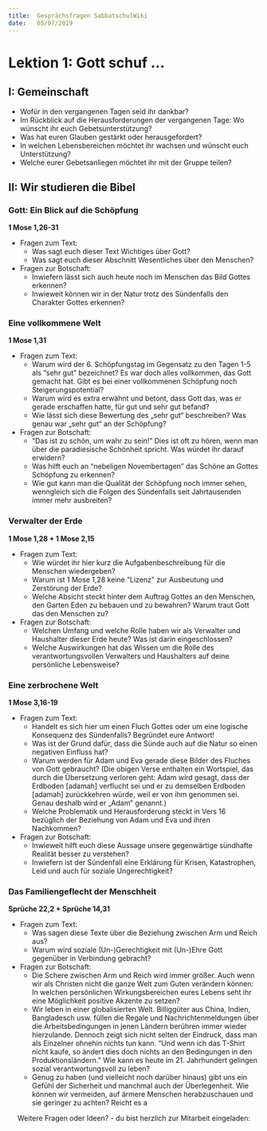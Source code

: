 ```yaml
---
title:  Gesprächsfragen SabbatschulWiki
date:   05/07/2019
---
```


Lektion 1: Gott schuf ...
=========================

I: Gemeinschaft
---------------

-   Wofür in den vergangenen Tagen seid ihr dankbar?
-   Im Rückblick auf die Herausforderungen der vergangenen Tage: Wo
    wünscht ihr euch Gebetsunterstützung?
-   Was hat euren Glauben gestärkt oder herausgefordert?
-   In welchen Lebensbereichen möchtet ihr wachsen und wünscht euch
    Unterstützung?
-   Welche eurer Gebetsanliegen möchtet ihr mit der Gruppe teilen?

II: Wir studieren die Bibel
---------------------------

### Gott: Ein Blick auf die Schöpfung

**1 Mose 1,26-31**

-   Fragen zum Text:
    -   Was sagt euch dieser Text Wichtiges über Gott?
    -   Was sagt euch dieser Abschnitt Wesentliches über den Menschen?
-   Fragen zur Botschaft:
    -   Inwiefern lässt sich auch heute noch im Menschen das Bild Gottes
        erkennen?
    -   Inwieweit können wir in der Natur trotz des Sündenfalls den
        Charakter Gottes erkennen?

### Eine vollkommene Welt

**1 Mose 1,31**

-   Fragen zum Text:
    -   Warum wird der 6. Schöpfungstag im Gegensatz zu den Tagen 1-5
        als “sehr gut” bezeichnet? Es war doch alles vollkommen, das
        Gott gemacht hat. Gibt es bei einer vollkommenen Schöpfung noch
        Steigerungspotential?
    -   Warum wird es extra erwähnt und betont, dass Gott das, was er
        gerade erschaffen hatte, für gut und sehr gut befand?
    -   Wie lässt sich diese Bewertung des „sehr gut“ beschreiben? Was
        genau war „sehr gut“ an der Schöpfung?
-   Fragen zur Botschaft:
    -   “Das ist zu schön, um wahr zu sein!” Dies ist oft zu hören, wenn
        man über die paradiesische Schönheit spricht. Was würdet ihr
        darauf erwidern?
    -   Was hilft euch an “nebeligen Novembertagen” das Schöne an Gottes
        Schöpfung zu erkennen?
    -   Wie gut kann man die Qualität der Schöpfung noch immer sehen,
        wenngleich sich die Folgen des Sündenfalls seit Jahrtausenden
        immer mehr ausbreiten?

### Verwalter der Erde

**1 Mose 1,28 + 1 Mose 2,15**

-   Fragen zum Text:
    -   Wie würdet ihr hier kurz die Aufgabenbeschreibung für die
        Menschen wiedergeben?
    -   Warum ist 1 Mose 1,28 keine “Lizenz” zur Ausbeutung und
        Zerstörung der Erde?
    -   Welche Absicht steckt hinter dem Auftrag Gottes an den Menschen,
        den Garten Eden zu bebauen und zu bewahren? Warum traut Gott das
        den Menschen zu?
-   Fragen zur Botschaft:
    -   Welchen Umfang und welche Rolle haben wir als Verwalter und
        Haushalter dieser Erde heute? Was ist darin eingeschlossen?
    -   Welche Auswirkungen hat das Wissen um die Rolle des
        verantwortungsvollen Verwalters und Haushalters auf deine
        persönliche Lebensweise?

### Eine zerbrochene Welt

**1 Mose 3,16-19**

-   Fragen zum Text:
    -   Handelt es sich hier um einen Fluch Gottes oder um eine logische
        Konsequenz des Sündenfalls? Begründet eure Antwort!
    -   Was ist der Grund dafür, dass die Sünde auch auf die Natur so
        einen negativen Einfluss hat?
    -   Warum werden für Adam und Eva gerade diese Bilder des Fluches
        von Gott gebraucht? (Die obigen Verse enthalten ein Wortspiel,
        das durch die Übersetzung verloren geht: Adam wird gesagt, dass
        der Erdboden \[adamah\] verflucht sei und er zu demselben
        Erdboden \[adamah\] zurückkehren würde, weil er von ihm genommen
        sei. Genau deshalb wird er „Adam“ genannt.)
    -   Welche Problematik und Herausforderung steckt in Vers 16
        bezüglich der Beziehung von Adam und Eva und ihren Nachkommen?
-   Fragen zur Botschaft:
    -   Inwieweit hilft euch diese Aussage unsere gegenwärtige sündhafte
        Realität besser zu verstehen?
    -   Inwiefern ist der Sündenfall eine Erklärung für Krisen,
        Katastrophen, Leid und auch für soziale Ungerechtigkeit?

### Das Familiengeflecht der Menschheit

**Sprüche 22,2 + Sprüche 14,31**

-   Fragen zum Text:
    -   Was sagen diese Texte über die Beziehung zwischen Arm und Reich
        aus?
    -   Warum wird soziale (Un-)Gerechtigkeit mit (Un-)Ehre Gott
        gegenüber in Verbindung gebracht?
-   Fragen zur Botschaft:
    -   Die Schere zwischen Arm und Reich wird immer größer. Auch wenn
        wir als Christen nicht die ganze Welt zum Guten verändern
        können: In welchen persönlichen Wirkungsbereichen eures Lebens
        seht ihr eine Möglichkeit positive Akzente zu setzen?
    -   Wir leben in einer globalisierten Welt. Billiggüter aus China,
        Indien, Bangladesch usw. füllen die Regale und
        Nachrichtenmeldungen über die Arbeitsbedingungen in jenen
        Ländern berühren immer wieder hierzulande. Dennoch zeigt sich
        nicht selten der Eindruck, dass man als Einzelner ohnehin nichts
        tun kann. “Und wenn ich das T-Shirt nicht kaufe, so ändert dies
        doch nichts an den Bedingungen in den Produktionsländern.” Wie
        kann es heute im 21. Jahrhundert gelingen sozial
        verantwortungsvoll zu leben?
    -   Genug zu haben (und vielleicht noch darüber hinaus) gibt uns ein
        Gefühl der Sicherheit und manchmal auch der Überlegenheit. Wie
        können wir vermeiden, auf ärmere Menschen herabzuschauen und sie
        geringer zu achten? Reicht es a

<center>
Weitere Fragen oder Ideen? - du bist herzlich zur Mitarbeit eingeladen:
<https://wiki.sabbatschule.at>

</center>


